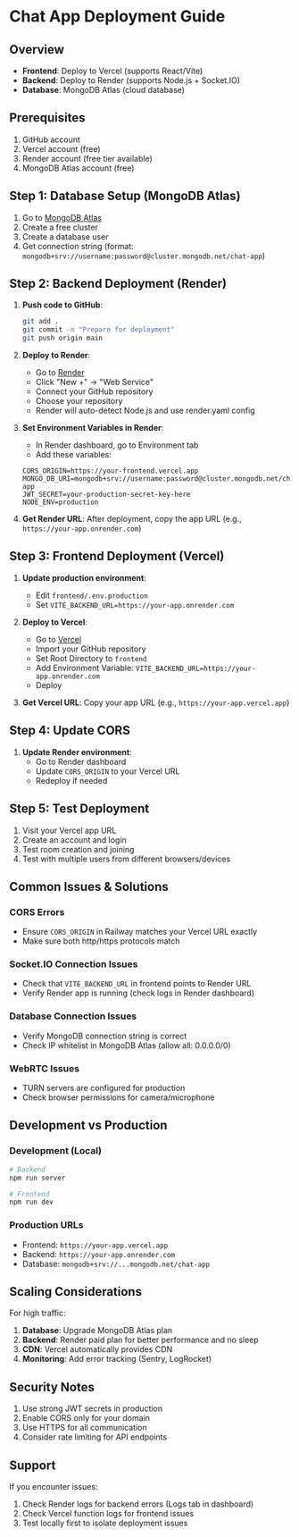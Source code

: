 # Chat App Deployment Guide

## Overview
- **Frontend**: Deploy to Vercel (supports React/Vite)
- **Backend**: Deploy to Render (supports Node.js + Socket.IO)
- **Database**: MongoDB Atlas (cloud database)

## Prerequisites
1. GitHub account
2. Vercel account (free)
3. Render account (free tier available)
4. MongoDB Atlas account (free)

## Step 1: Database Setup (MongoDB Atlas)

1. Go to [MongoDB Atlas](https://www.mongodb.com/atlas)
2. Create a free cluster
3. Create a database user
4. Get connection string (format: `mongodb+srv://username:password@cluster.mongodb.net/chat-app`)

## Step 2: Backend Deployment (Render)

1. **Push code to GitHub**:
   ```bash
   git add .
   git commit -m "Prepare for deployment"
   git push origin main
   ```

2. **Deploy to Render**:
   - Go to [Render](https://render.com/)
   - Click "New +" → "Web Service"
   - Connect your GitHub repository
   - Choose your repository
   - Render will auto-detect Node.js and use render.yaml config

3. **Set Environment Variables in Render**:
   - In Render dashboard, go to Environment tab
   - Add these variables:
   ```
   CORS_ORIGIN=https://your-frontend.vercel.app
   MONGO_DB_URI=mongodb+srv://username:password@cluster.mongodb.net/chat-app
   JWT_SECRET=your-production-secret-key-here
   NODE_ENV=production
   ```

4. **Get Render URL**: After deployment, copy the app URL (e.g., `https://your-app.onrender.com`)

## Step 3: Frontend Deployment (Vercel)

1. **Update production environment**:
   - Edit `frontend/.env.production`
   - Set `VITE_BACKEND_URL=https://your-app.onrender.com`

2. **Deploy to Vercel**:
   - Go to [Vercel](https://vercel.com/)
   - Import your GitHub repository
   - Set Root Directory to `frontend`
   - Add Environment Variable: `VITE_BACKEND_URL=https://your-app.onrender.com`
   - Deploy

3. **Get Vercel URL**: Copy your app URL (e.g., `https://your-app.vercel.app`)

## Step 4: Update CORS

1. **Update Render environment**:
   - Go to Render dashboard
   - Update `CORS_ORIGIN` to your Vercel URL
   - Redeploy if needed

## Step 5: Test Deployment

1. Visit your Vercel app URL
2. Create an account and login
3. Test room creation and joining
4. Test with multiple users from different browsers/devices

## Common Issues & Solutions

### CORS Errors
- Ensure `CORS_ORIGIN` in Railway matches your Vercel URL exactly
- Make sure both http/https protocols match

### Socket.IO Connection Issues
- Check that `VITE_BACKEND_URL` in frontend points to Render URL
- Verify Render app is running (check logs in Render dashboard)

### Database Connection Issues
- Verify MongoDB connection string is correct
- Check IP whitelist in MongoDB Atlas (allow all: 0.0.0.0/0)

### WebRTC Issues
- TURN servers are configured for production
- Check browser permissions for camera/microphone

## Development vs Production

### Development (Local)
```bash
# Backend
npm run server

# Frontend  
npm run dev
```

### Production URLs
- Frontend: `https://your-app.vercel.app`
- Backend: `https://your-app.onrender.com`
- Database: `mongodb+srv://...mongodb.net/chat-app`

## Scaling Considerations

For high traffic:
1. **Database**: Upgrade MongoDB Atlas plan
2. **Backend**: Render paid plan for better performance and no sleep
3. **CDN**: Vercel automatically provides CDN
4. **Monitoring**: Add error tracking (Sentry, LogRocket)

## Security Notes

1. Use strong JWT secrets in production
2. Enable CORS only for your domain
3. Use HTTPS for all communication
4. Consider rate limiting for API endpoints

## Support

If you encounter issues:
1. Check Render logs for backend errors (Logs tab in dashboard)
2. Check Vercel function logs for frontend issues
3. Test locally first to isolate deployment issues

